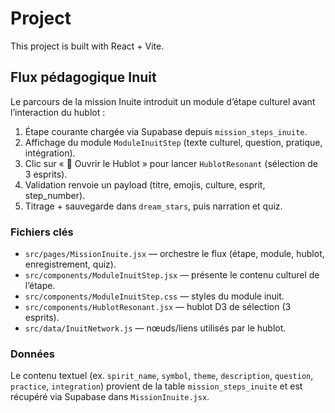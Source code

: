 # Project

This project is built with React + Vite.

## Flux pédagogique Inuit

Le parcours de la mission Inuite introduit un module d’étape culturel avant l’interaction du hublot :

1. Étape courante chargée via Supabase depuis `mission_steps_inuite`.
2. Affichage du module `ModuleInuitStep` (texte culturel, question, pratique, intégration).
3. Clic sur « 🌌 Ouvrir le Hublot » pour lancer `HublotResonant` (sélection de 3 esprits).
4. Validation renvoie un payload (titre, emojis, culture, esprit, step_number).
5. Titrage + sauvegarde dans `dream_stars`, puis narration et quiz.

### Fichiers clés

- `src/pages/MissionInuite.jsx` — orchestre le flux (étape, module, hublot, enregistrement, quiz).
- `src/components/ModuleInuitStep.jsx` — présente le contenu culturel de l’étape.
- `src/components/ModuleInuitStep.css` — styles du module inuit.
- `src/components/HublotResonant.jsx` — hublot D3 de sélection (3 esprits).
- `src/data/InuitNetwork.js` — nœuds/liens utilisés par le hublot.

### Données

Le contenu textuel (ex. `spirit_name`, `symbol`, `theme`, `description`, `question`, `practice`, `integration`) provient de la table `mission_steps_inuite` et est récupéré via Supabase dans `MissionInuite.jsx`.
